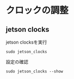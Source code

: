 # クロックの調整

## jetson clocks


jetson clocksを実行

```
sudo jetson_clocks
```

設定の確認

```
sudo jetson_clocks --show
```